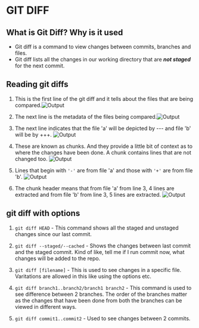 # GIT DIFF

## What is Git Diff? Why is it used

- Git diff is a command to view changes between commits, branches and files.
- Git diff lists all the changes in our working directory that are **_not staged_** for the next commit.

## Reading git diffs

1. This is the first line of the git diff and it tells about the files that are being compared.![Output](2022-01-03-08-48-43.png)

2. The next line is the metadata of the files being compared.![Output](2022-01-03-08-52-55.png)

3. The next line indicates that the file 'a' will be depicted by --- and file 'b' will be by +++. ![Output](2022-01-03-08-55-01.png)

4. These are known as chunks. And they provide a little bit of context as to where the changes have been done. A chunk contains lines that are not changed too. ![Output](2022-01-03-08-57-40.png)

5. Lines that begin with `'-'` are from file 'a' and those with `'+'` are from file 'b'. ![Output](2022-01-03-09-02-31.png)

6. The chunk header means that from file 'a' from line 3, 4 lines are extracted and from file 'b' from line 3, 5 lines are extracted. ![Output](2022-01-03-09-05-48.png)

## git diff with options

1. `git diff HEAD` - This command shows all the staged and unstaged changes since our last commit.

2. `git diff --staged/--cached` - Shows the changes between last commit and the staged commit. Kind of like, tell me if I run commit now, what changes will be added to the repo.

3. `git diff [filename]` - This is used to see changes in a specific file. Varitations are allowed in this like using the options etc.

4. `git diff branch1..branch2/branch1 branch2` - This command is used to see difference between 2 branches. The order of the branches matter as the changes that have been done from both the branches can be viewed in different ways.

5. `git diff commit1..commit2` - Used to see changes between 2 commits.
